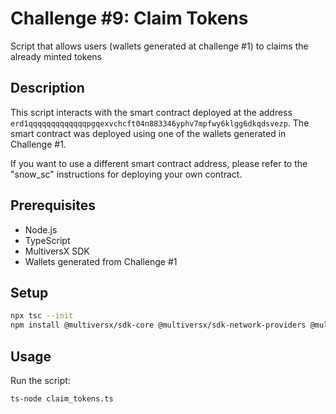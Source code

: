 # Challenge #9: Claim Tokens

Script that allows users (wallets generated at challenge #1) to claims the already minted tokens

## Description

This script interacts with the smart contract deployed at the address `erd1qqqqqqqqqqqqqpgqexvchcft04n883346yphv7mpfwy6klgg6dkqdsvezp`. The smart contract was deployed using one of the wallets generated in Challenge #1. 

If you want to use a different smart contract address, please refer to the "snow_sc" instructions for deploying your own contract.

## Prerequisites

- Node.js
- TypeScript
- MultiversX SDK
- Wallets generated from Challenge #1

## Setup

```bash
npx tsc --init
npm install @multiversx/sdk-core @multiversx/sdk-network-providers @multiversx/sdk-wallet
```

## Usage

Run the script:
```bash
ts-node claim_tokens.ts